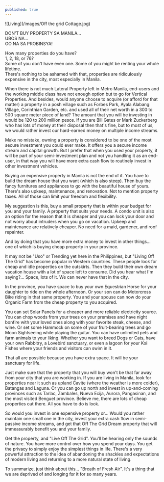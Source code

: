 ```yaml
---
published: true
---
```

![Living](/images/Off the grid Cottage.jpg)

DON'T BUY PROPERTY SA MANILA...   
UBOS NA...   
GO NA SA PROBINSYA!

How many properties do you have?   
1, 2, 18, or 76?   
Some of you don't have even one. Some of you might be renting your whole lifetime.   
There's nothing to be ashamed with that, properties are ridiculously expensive in the city, most especially in Manila.

When there is not much Lateral Property left in Metro Manila, end-users and the working middle class have not enough option but to go for Vertical Properties. 
And besides, would anyone choose to acquire (or afford for that matter) a property in a posh village such as Forbes Park, Ayala Alabang Village, Corinthian Garden, etc. and used all of their net worth in a 300 to 500 square meter piece of land?
The amount that you will be investing in would be 120 to 200 million pesos.
If you are Bill Gates or Mark Zuckerberg who has lots of money at their disposal then that's fine, but to most of us, we would rather invest our hard-earned money on multiple income streams.

Make no mistake, owning a property is considered to be one of the most secure investment you could ever make. It offers you a secure income stream and capital growth.
But I prefer that when you used your property, it will be part of your semi-investment plan and not you handling it as an end-user, in that way you will have more extra cash flow to routinely invest in other investment vehicles. 

Buying an expensive property in Manila is not the end of it. You have to build the dream house that you want (which is also steep). Then buy the fancy furnitures and appliances to go with the beautiful house of yours. 
There's also upkeep, maintenance, and renovation. Not to mention property taxes. 
All of those can limit your freedom and flexibility. 

My suggestion is this, buy a small property that is within your budget for you and your family. A property that suits your needs. 
A condo unit is also an option for the reason that it is cheaper and you can lock your door and not worry about intruders when you go on vacation. 
Upkeep and maintenance are relatively cheaper. No need for a maid, gardener, and roof repainter. 

And by doing that you have more extra money to invest in other things... one of which is buying cheap property in your province. 

It may not be "Uso" or Trending yet here in the Philippines, but "Living Off The Grid" has become popular in Western countries. 
These people look for cheap and idle properties on the outskirts. Then they build their own dream vacation house with a lot of space left to consume.
Did you hear what I'm saying?... Space, lots of it. 
We can never have that in the city.

In the province, you have space to buy your own Equestrian Horse for your daughter to ride on the whole afternoon. 
Or your son can do Motorcross Bike riding in that same property. 
You and your spouse can now do your Organic Farm from the cheap property to you acquired.

You can set Solar Panels for a cheaper and more reliable electricity source. 
You can chop woods from your trees on your premises and have night bonfire with your loved ones along with your favorite steak, cheese, and wine. 
Or set some Hammock on some of your fruit-bearing trees and go Moon Sightseeing while playing the guitar.
You can have unlimited pets and farm animals to your liking. Whether you want to breed Dogs or Cats, have your own Rabbitry, a Lovebird sanctuary, or even a lagoon for your Koi Fishes where your friends and visitors can swim in it. 

That all are possible because you have extra space. It will be your sanctuary for life.

Just make sure that the property that you will buy won't be that far away from your city that you are working in. 
If you are living in Manila, look for properties near it such as upland Cavite (where the weather is more colder), Batangas and Laguna. 
Or you can go up north and invest in up-and-coming provinces such as Tarlac, Zambales, Nueva Ecija, Aurora, Pangasinan, and the most visited Benguet province. 
Believe me, there are lots of cheap properties out there. All you have to do is look. 

So would you invest in one expensive property or...
Would you rather maintain one small one in the city, invest your extra cash flow in semi-passive income streams, and get that Off The Grid Dream property that will immeasurably benefit you and your family.
   
Get the property, and "Live Off The Grid".
You'll be hearing only the sounds of nature. You have more control over how you spend your days. 
You get the privacy to simply enjoy the simplest things in life.
There's a very powerful attraction to the idea of abandoning the shackles and expectations of modern living and returning to a more natural state of living.

To summarize, just think about this... "Breath of Fresh Air".
It's a thing that we are deprived of and longing for it for so many years.
